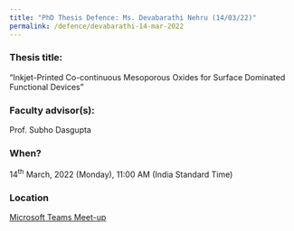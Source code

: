 ```yaml
---
title: "PhD Thesis Defence: Ms. Devabarathi Nehru (14/03/22)"
permalink: /defence/devabarathi-14-mar-2022
---
```

### Thesis title:
“Inkjet-Printed Co-continuous Mesoporous  Oxides for Surface Dominated                                               Functional Devices” 

### Faculty advisor(s):
Prof. Subho Dasgupta

### When?
14<sup>th</sup> March, 2022 (Monday), 11:00 AM (India Standard Time)

### Location
<a href="https://teams.microsoft.com/l/meetup-join/19%3ameeting_MGNhYjYyMWYtMmExNC00ZWRmLWFmMDQtMTVkNTdlZWY1NTA5%40thread.v2/0?context=%7b%22Tid%22%3a%226f15cd97-f6a7-41e3-b2c5-ad4193976476%22%2c%22Oid%22%3a%2286dab62c-3a58-4241-b1d7-7649f87c6ee0%22%7d" target="_blank">Microsoft Teams Meet-up</a>
